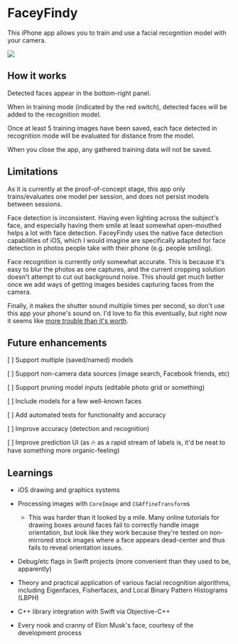 # FaceyFindy

This iPhone app allows you to train and use a facial recognition model with your camera.

<img src="https://raw.githubusercontent.com/notduncansmith/faceyfindy/master/ffdemo-480p.gif" />

## How it works

Detected faces appear in the bottom-right panel.

When in training mode (indicated by the red switch), detected faces will be added to the recognition model.

Once at least 5 training images have been saved, each face detected in recognition mode will be evaluated for distance from the model.

When you close the app, any gathered training data will not be saved.

## Limitations

As it is currently at the proof-of-concept stage, this app only trains/evaluates one model per session, and does not persist models between sessions.

Face detection is inconsistent. Having even lighting across the subject's face, and especially having them smile at least somewhat open-mouthed helps a lot with face detection. FaceyFindy uses the native face detection capabilities of iOS, which I would imagine are specifically adapted for face detection in photos people take with their phone (e.g. people smiling).

Face recognition is currently only somewhat accurate. This is because it's easy to blur the photos as one captures, and the current cropping solution doesn't attempt to cut out background noise. This should get much better once we add ways of getting images besides capturing faces from the camera.

Finally, it makes the shutter sound multiple times per second, so don't use this app your phone's sound on. I'd love to fix this eventually, but right now it seems like [more trouble than it's worth](http://stackoverflow.com/questions/4401232/avfoundation-how-to-turn-off-the-shutter-sound-when-capturestillimageasynchrono).

## Future enhancements

[ ] Support multiple (saved/named) models

[ ] Support non-camera data sources (image search, Facebook friends, etc)

[ ] Support pruning model inputs (editable photo grid or something)

[ ] Include models for a few well-known faces

[ ] Add automated tests for functionality and accuracy

[ ] Improve accuracy (detection and recognition)

[ ] Improve prediction UI (as 🔥 as a rapid stream of labels is, it'd be neat to have something more organic-feeling)

## Learnings

- iOS drawing and graphics systems

- Processing images with `CoreImage` and `CGAffineTransform`s

  - This was harder than it looked by a mile. Many online tutorials for drawing boxes around faces fail to correctly handle image orientation, but look like they work because they're tested on non-mirrored stock images where a face appears dead-center and thus fails to reveal orientation issues.

- Debug/etc flags in Swift projects (more convenient than they used to be, apparently)

- Theory and practical application of various facial recognition algorithms, including Eigenfaces, Fisherfaces, and Local Binary Pattern Histograms (LBPH)

- C++ library integration with Swift via Objective-C++

- Every nook and cranny of Elon Musk's face, courtesy of the development process
